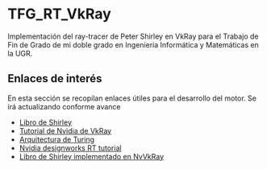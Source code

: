 # TFG_RT_VkRay
Implementación del ray-tracer de Peter Shirley en VkRay para el Trabajo de Fin de Grado de mi doble grado en Ingeniería Informática y Matemáticas en la UGR. 

## Enlaces de interés

En esta sección se recopilan enlaces útiles para el desarrollo del motor. Se irá actualizando conforme avance

- [Libro de Shirley](https://raytracing.github.io/)
- [Tutorial de Nvidia de VkRay](https://nvpro-samples.github.io/vk_raytracing_tutorial_KHR/)
- [Arquitectura de Turing](https://developer.nvidia.com/blog/nvidia-turing-architecture-in-depth/)
- [Nvidia designworks RT tutorial](https://github.com/nvpro-samples/vk_raytracing_tutorial_KHR)
- [Libro de Shirley implementado en NvVkRay](https://github.com/GPSnoopy/RayTracingInVulkan)
